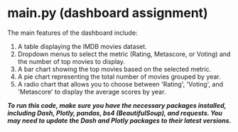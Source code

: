 # main.py (dashboard assignment)
The main features of the dashboard include:

1. A table displaying the IMDB movies dataset.
2. Dropdown menus to select the metric (Rating, Metascore, or Voting) and the number of top movies to display.
3. A bar chart showing the top movies based on the selected metric.
4. A pie chart representing the total number of movies grouped by year.
5. A radio chart that allows you to choose between 'Rating', 'Voting', and 'Metascore' to display the average scores by year.

***To run this code, make sure you have the necessary packages installed, including Dash, Plotly, pandas, bs4 (BeautifulSoup), and requests. You may need to update the Dash and Plotly packages to their latest versions.***



